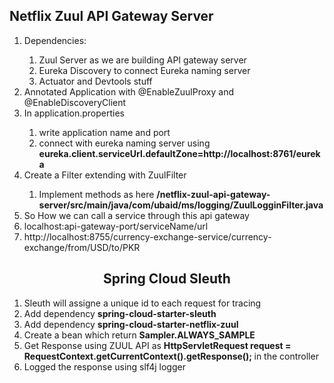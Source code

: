 <h2>Netflix Zuul API Gateway Server</h2>
<ol>
	<li>Dependencies: </li>
	<ol>
		<li>Zuul Server as we are building API gateway server</li>
		<li>Eureka Discovery to connect Eureka naming server</li>
		<li>Actuator and Devtools stuff</li>		
	</ol>
	<li>Annotated Application with @EnableZuulProxy and @EnableDiscoveryClient</li>
	<li>In application.properties</li>
	<ol>
		<li>write application name and port</li>
		<li>connect with eureka naming server using <strong>eureka.client.serviceUrl.defaultZone=http://localhost:8761/eureka</strong></li>
	</ol>
	<li>Create a Filter extending with ZuulFilter</li>
	<ol>
		<li>Implement methods as here <strong>/netflix-zuul-api-gateway-server/src/main/java/com/ubaid/ms/logging/ZuulLogginFilter.java</strong></li>
	</ol>
	<li>So How we can call a service through this api gateway</li>
	<li>localhost:api-gateway-port/serviceName/url</li>
	<li>http://localhost:8755/currency-exchange-service/currency-exchange/from/USD/to/PKR</li>
</ol>


<h2 align="center">Spring Cloud Sleuth</h2>
<ol>
	<li>Sleuth will assigne a unique id to each request for tracing</li>
	<li>Add dependency <strong>spring-cloud-starter-sleuth</strong></li>
	<li>Add dependency <strong>spring-cloud-starter-netflix-zuul</strong></li>
	<li>Create a bean which return <strong>Sampler.ALWAYS_SAMPLE</strong></li>
	<li>Get Response using ZUUL API as <strong>HttpServletRequest request = RequestContext.getCurrentContext().getResponse();
	</strong> in the controller</li>
	<li>Logged the response using slf4j logger</li>
</ol>
